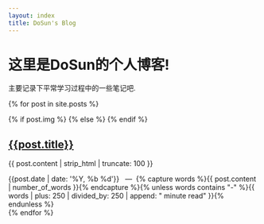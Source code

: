 ```yaml
---
layout: index
title: DoSun's Blog
---
```

# 这里是DoSun的个人博客!  
主要记录下平常学习过程中的一些笔记吧.  

{% for post in site.posts %}
<article class="post">
  {% if post.img %}
    <a class="post-thumbnail" style="background-image: url({{ site.img.link | append : post.img}})" href="{{post.url | prepend: site.baseurl}}"></a>
  {% else %}
  {% endif %}
  <div class="post-content">
    <h2 class="post-title"><a href="{{post.url | prepend: site.baseurl}}">{{post.title}}</a></h2>
    <p>{{ post.content | strip_html | truncate: 100 }}</p>
    <span class="post-date">{{post.date | date: '%Y, %b %d'}}&nbsp;&nbsp;&nbsp;—&nbsp;</span>
    <span class="post-words">{% capture words %}{{ post.content | number_of_words }}{% endcapture %}{% unless words contains "-" %}{{ words | plus: 250 | divided_by: 250 | append: " minute read" }}{% endunless %}</span>
  </div>
</article>
{% endfor %}
